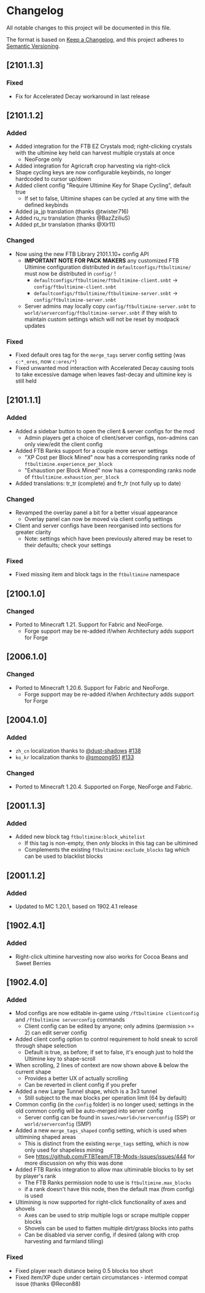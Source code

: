# Changelog
All notable changes to this project will be documented in this file.

The format is based on [Keep a Changelog](https://keepachangelog.com/en/1.0.0/),
and this project adheres to [Semantic Versioning](https://semver.org/spec/v2.0.0.html).

## [2101.1.3]

### Fixed
* Fix for Accelerated Decay workaround in last release

## [2101.1.2]

### Added
* Added integration for the FTB EZ Crystals mod; right-clicking crystals with the ultimine key held can harvest multiple crystals at once
  * NeoForge only
* Added integration for Agricraft crop harvesting via right-click
* Shape cycling keys are now configurable keybinds, no longer hardcoded to cursor up/down
* Added client config "Require Ultimine Key for Shape Cycling", default true
  * If set to false, Ultimine shapes can be cycled at any time with the defined keybinds
* Added ja_jp translation (thanks @twister716)
* Added ru_ru translation (thanks @BazZziliuS)
* Added pt_br translation (thanks @Xlr11)

### Changed
* Now using the new FTB Library 2101.1.10+ config API
  * **IMPORTANT NOTE FOR PACK MAKERS** any customized FTB Ultimine configuration distributed in `defaultconfigs/ftbultimine/` must now be distributed in `config/` !
    * `defaultconfigs/ftbultimine/ftbultimine-client.snbt` -> `config/ftbultimine-client.snbt`
    * `defaultconfigs/ftbultimine/ftbultimine-server.snbt` -> `config/ftbultimine-server.snbt`
  * Server admins may locally copy `config/ftbultimine-server.snbt` to `world/serverconfig/ftbultimine-server.snbt` if they wish to maintain custom settings which will not be reset by modpack updates

### Fixed
* Fixed default ores tag for the `merge_tags` server config setting (was `c:*_ores`, now `c:ores/*`)
* Fixed unwanted mod interaction with Accelerated Decay causing tools to take excessive damage when leaves fast-decay and ultimine key is still held

## [2101.1.1]

### Added
* Added a sidebar button to open the client & server configs for the mod
  * Admin players get a choice of client/server configs, non-admins can only view/edit the client config
* Added FTB Ranks support for a couple more server settings
  * "XP Cost per Block Mined" now has a corresponding ranks node of `ftbultimine.experience_per_block`
  * "Exhaustion per Block Mined" now has a corresponding ranks node of `ftbultimine.exhaustion_per_block`
* Added translations: tr_tr (complete) and fr_fr (not fully up to date)
  
### Changed
* Revamped the overlay panel a bit for a better visual appearance
  * Overlay panel can now be moved via client config settings
* Client and server configs have been reorganised into sections for greater clarity
  * Note: settings which have been previously altered may be reset to their defaults; check your settings

### Fixed
* Fixed missing item and block tags in the `ftbultimine` namespace

## [2100.1.0]

### Changed
* Ported to Minecraft 1.21. Support for Fabric and NeoForge.
  * Forge support may be re-added if/when Architectury adds support for Forge

## [2006.1.0]

### Changed
* Ported to Minecraft 1.20.6. Support for Fabric and NeoForge.
  * Forge support may be re-added if/when Architectury adds support for Forge

## [2004.1.0]

### Added
* `zh_cn` localization thanks to [@dust-shadows](https://github.com/dust-shadows) [#138](https://github.com/FTBTeam/FTB-Ultimine/pull/138)
* `ko_kr` localization thanks to [@smoong951](https://github.com/smoong951) [#133](https://github.com/FTBTeam/FTB-Ultimine/pull/133)

### Changed
* Ported to Minecraft 1.20.4. Supported on Forge, NeoForge and Fabric.

## [2001.1.3]

### Added
* Added new block tag `ftbultimine:block_whitelist`
  * If this tag is non-empty, then _only_ blocks in this tag can be ultimined
  * Complements the existing `ftbultimine:exclude_blocks` tag which can be used to blacklist blocks

## [2001.1.2]

### Added
* Updated to MC 1.20.1, based on 1902.4.1 release

## [1902.4.1]

### Added
* Right-click ultimine harvesting now also works for Cocoa Beans and Sweet Berries

## [1902.4.0]

### Added
* Mod configs are now editable in-game using `/ftbultimine clientconfig` and `/ftbultimine serverconfig` commands
  * Client config can be edited by anyone; only admins (permission >= 2) can edit server config
* Added client config option to control requirement to hold sneak to scroll through shape selection
  * Default is true, as before; if set to false, it's enough just to hold the Ultimine key to shape-scroll
* When scrolling, 2 lines of context are now shown above & below the current shape
  * Provides a better UX of actually scrolling
  * Can be reverted in client config if you prefer
* Added a new Large Tunnel shape, which is a 3x3 tunnel
  * Still subject to the max blocks per operation limit (64 by default)
* Common config (in the `config` folder) is no longer used; settings in the old common config will be auto-merged into server config 
  * Server config can be found in `saves/<world>/serverconfig` (SSP) or `world/serverconfig` (SMP)
* Added a new `merge_tags_shaped` config setting, which is used when ultimining shaped areas
  * This is distinct from the existing `merge_tags` setting, which is now only used for shapeless mining
  * See https://github.com/FTBTeam/FTB-Mods-Issues/issues/444 for more discussion on why this was done
* Added FTB Ranks integration to allow max ultiminable blocks to by set by player's rank
  * The FTB Ranks permission node to use is `ftbultimine.max_blocks`
  * if a rank doesn't have this node, then the default max (from config) is used
* Ultimining is now supported for right-click functionality of axes and shovels
  * Axes can be used to strip multiple logs or scrape multiple copper blocks
  * Shovels can be used to flatten multiple dirt/grass blocks into paths
  * Can be disabled via server config, if desired (along with crop harvesting and farmland tilling)

### Fixed
* Fixed player reach distance being 0.5 blocks too short
* Fixed item/XP dupe under certain circumstances - intermod compat issue (thanks @Recon88)

